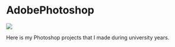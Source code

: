 
<h1>AdobePhotoshop</h1>
<div>
<img src="C:\Users\Daniela\Downloads\photoshop-express.png">
</div>
<p>Here is my Photoshop projects that I made during university years. </p>

